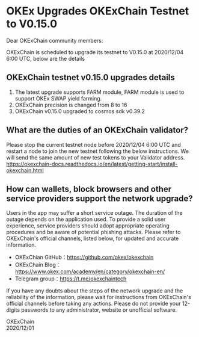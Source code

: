 # OKEx Upgrades OKExChain Testnet to V0.15.0


Dear OKExChain community members:

OKExChain is scheduled to upgrade its testnet to V0.15.0 at 2020/12/04 6:00 UTC, below are the details

## OKExChain testnet v0.15.0 upgrades details
1. The latest upgrade supports FARM module, FARM module is used to support OKEx SWAP yield farming.
2. OKExChain precision is changed from 8 to 16
3. OKExChain v0.15.0 upgraded to cosmos sdk v0.39.2

## What are the duties of an OKExChain validator?
Please stop the current testnet node before 2020/12/04 6:00 UTC and restart a node to join the new testnet following the below instructions. We will send the same amount of new test tokens to your Validator address.   
https://okexchain-docs.readthedocs.io/en/latest/getting-start/install-okexchain.html


## How can wallets, block browsers and other service providers support the network upgrade?
Users in the app may suffer a short service outage. The duration of the outage depends on the application used. To provide a solid user experience, service providers should adopt appropriate operating procedures and be aware of potential phishing attacks.
Please refer to OKExChain's official channels, listed below, for updated and accurate information.
- OKExChian GitHub：https://github.com/okex/okexchain
- OKExChain Blog：https://www.okex.com/academy/en/category/okexchain-en/
- Telegram group：https://t.me/okexchaintech 

If you have any doubts about the steps of the network upgrade and the reliability of the information, please wait for instructions from OKExChain's official channels before taking any actions. Please do not provide your 12-digits passwords to any administrator, website or unofficial software.

OKExChain  
2020/12/01